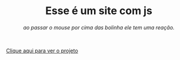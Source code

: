 <h1 align="center">Esse é um site com js</h1>
<h6 align="center">ao passar o mouse por cima das bolinha ele tem uma reação.</h6>

<p align="center"><img src="./img/sim.gif" alt=""></p>

<a align="center" href="https://supar-particulis.netlify.app/"> Clique aqui para ver o projeto</a>